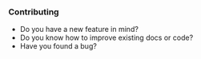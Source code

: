 ### <a name="contribute"></a> Contributing
* Do you have a new feature in mind?
* Do you know how to improve existing docs or code?
* Have you found a bug?
